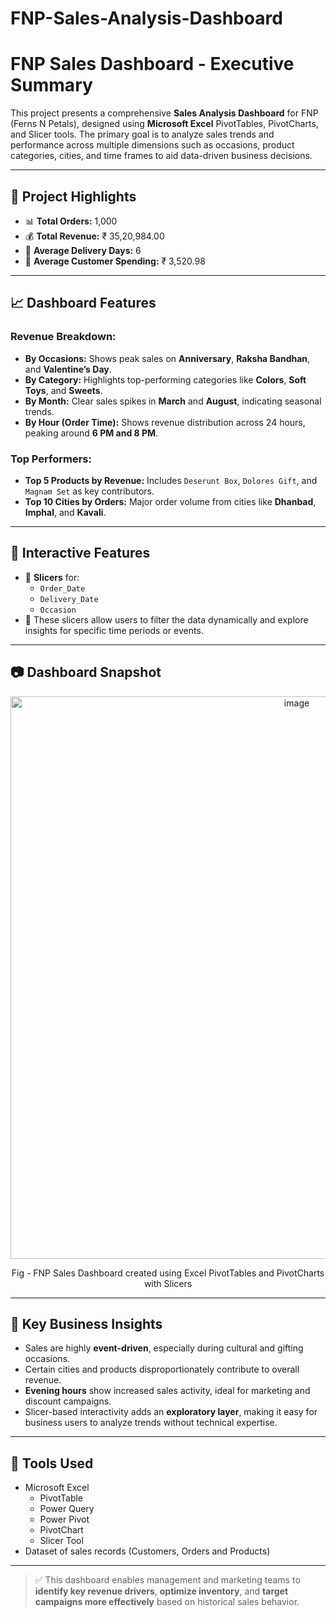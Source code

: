 # FNP-Sales-Analysis-Dashboard

# <b>FNP Sales Dashboard - Executive Summary</b>

This project presents a comprehensive **Sales Analysis Dashboard** for FNP (Ferns N Petals), designed using **Microsoft Excel** PivotTables, PivotCharts, and Slicer tools. The primary goal is to analyze sales trends and performance across multiple dimensions such as occasions, product categories, cities, and time frames to aid data-driven business decisions.

---

## 🎯 Project Highlights

- 📊 **Total Orders:** 1,000  
- 💰 **Total Revenue:** ₹ 35,20,984.00  
- 🚚 **Average Delivery Days:** 6  
- 👤 **Average Customer Spending:** ₹ 3,520.98  

---

## 📈 Dashboard Features

### Revenue Breakdown:
- **By Occasions:** Shows peak sales on **Anniversary**, **Raksha Bandhan**, and **Valentine’s Day**.
- **By Category:** Highlights top-performing categories like **Colors**, **Soft Toys**, and **Sweets**.
- **By Month:** Clear sales spikes in **March** and **August**, indicating seasonal trends.
- **By Hour (Order Time):** Shows revenue distribution across 24 hours, peaking around **6 PM and 8 PM**.

### Top Performers:
- **Top 5 Products by Revenue:** Includes `Deserunt Box`, `Dolores Gift`, and `Magnam Set` as key contributors.
- **Top 10 Cities by Orders:** Major order volume from cities like **Dhanbad**, **Imphal**, and **Kavali**.

---

## 🔧 Interactive Features

- 📅 **Slicers** for:
  - `Order_Date`
  - `Delivery_Date`
  - `Occasion`
- 📌 These slicers allow users to filter the data dynamically and explore insights for specific time periods or events.

---

## 📷 Dashboard Snapshot

<p align = "center"
    <kbd><img width="900" alt="image" src="https://github.com/user-attachments/assets/727c18a8-cdb4-40ee-a6ba-ecb64c4c0fe8"></kbd></p>
<p align="center">Fig - FNP Sales Dashboard created using Excel PivotTables and PivotCharts with Slicers</p>

---

## 🧠 Key Business Insights

- Sales are highly **event-driven**, especially during cultural and gifting occasions.
- Certain cities and products disproportionately contribute to overall revenue.
- **Evening hours** show increased sales activity, ideal for marketing and discount campaigns.
- Slicer-based interactivity adds an **exploratory layer**, making it easy for business users to analyze trends without technical expertise.

---

## 📁 Tools Used

- Microsoft Excel  
  - PivotTable
  - Power Query
  - Power Pivot 
  - PivotChart  
  - Slicer Tool  
- Dataset of sales records (Customers, Orders and Products)

---

> ✅ This dashboard enables management and marketing teams to **identify key revenue drivers**, **optimize inventory**, and **target campaigns more effectively** based on historical sales behavior.



